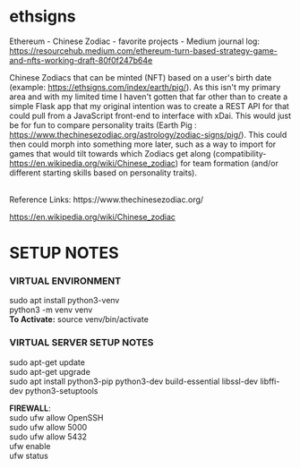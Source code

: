 # ethsigns
Ethereum - Chinese Zodiac - favorite projects - Medium journal log: https://resourcehub.medium.com/ethereum-turn-based-strategy-game-and-nfts-working-draft-80f0f247b64e

Chinese Zodiacs that can be minted (NFT) based on a user's birth date (example: https://ethsigns.com/index/earth/pig/). 
As this isn't my primary area and with my limited time I haven't gotten that far other than to create a simple Flask app that my original intention was to create
a REST API for that could pull from a JavaScript front-end to interface with xDai. 
This would just be for fun to compare personality traits (Earth Pig : https://www.thechinesezodiac.org/astrology/zodiac-signs/pig/). 
This could then could morph into something more later, such as a way to import for games that would tilt towards which Zodiacs get along
(compatibility- https://en.wikipedia.org/wiki/Chinese_zodiac)  for team formation (and/or different starting skills based on personality traits). 

</br>
Reference Links:
https://www.thechinesezodiac.org/

https://en.wikipedia.org/wiki/Chinese_zodiac </br>

# SETUP NOTES </br>

### VIRTUAL ENVIRONMENT </br>
sudo apt install python3-venv </br>
python3 -m venv venv </br>
**To Activate:** source venv/bin/activate </br>

### VIRTUAL SERVER SETUP NOTES &nbsp;
sudo apt-get update </br>
sudo apt-get upgrade </br>
sudo apt install python3-pip python3-dev build-essential libssl-dev libffi-dev python3-setuptools </br>

**FIREWALL**: </br>
sudo ufw allow OpenSSH </br>
sudo ufw allow 5000 </br>
sudo ufw allow 5432 </br>
ufw enable </br>
ufw status </br>
